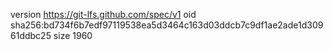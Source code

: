 version https://git-lfs.github.com/spec/v1
oid sha256:bd734f6b7edf97119538ea5d3464c163d03ddcb7c9df1ae2ade1d30961ddbc25
size 1960
